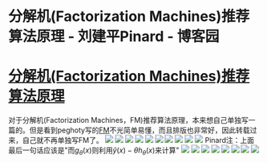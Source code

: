 
# 分解机(Factorization Machines)推荐算法原理 - 刘建平Pinard - 博客园






# [分解机(Factorization Machines)推荐算法原理](https://www.cnblogs.com/pinard/p/6370127.html)
对于分解机(Factorization Machines，FM)推荐算法原理，本来想自己单独写一篇的。但是看到peghoty写的[FM](blog.csdn.net/itplus/article/details/40534923)不光简单易懂，而且排版也非常好，因此转载过来，自己就不再单独写FM了。
![](https://images2015.cnblogs.com/blog/1042406/201702/1042406-20170206135921885-935760124.png)
![](https://images2015.cnblogs.com/blog/1042406/201702/1042406-20170206135946041-1294500667.png)
![](https://images2015.cnblogs.com/blog/1042406/201702/1042406-20170206135958885-1040242136.png)
![](https://images2015.cnblogs.com/blog/1042406/201702/1042406-20170206140117213-967734026.png)
![](https://images2015.cnblogs.com/blog/1042406/201702/1042406-20170206140158151-1613362741.png)
![](https://images2015.cnblogs.com/blog/1042406/201702/1042406-20170206140209760-1698072242.png)
![](https://images2015.cnblogs.com/blog/1042406/201702/1042406-20170206140224166-2002517422.png)
![](https://images2015.cnblogs.com/blog/1042406/201702/1042406-20170206140238151-1914591474.png)
![](https://images2015.cnblogs.com/blog/1042406/201702/1042406-20170206140249994-546797094.png)
![](https://images2015.cnblogs.com/blog/1042406/201702/1042406-20170206140313057-979438300.png)
Pinard注：上面最后一句话应该是"而$g_{\theta}(x)$则利用$\widehat{y}(x) - \theta h_{\theta}(x)$来计算"
![](https://images2015.cnblogs.com/blog/1042406/201702/1042406-20170206140331994-286872150.png)
![](https://images2015.cnblogs.com/blog/1042406/201702/1042406-20170206140348463-1121558265.png)
![](https://images2015.cnblogs.com/blog/1042406/201702/1042406-20170206140401307-1728849713.png)
![](https://images2015.cnblogs.com/blog/1042406/201702/1042406-20170206140418838-1573333021.png)
![](https://images2015.cnblogs.com/blog/1042406/201702/1042406-20170206140431854-886558581.png)
![](https://images2015.cnblogs.com/blog/1042406/201702/1042406-20170206140442744-2079852926.png)
![](https://images2015.cnblogs.com/blog/1042406/201702/1042406-20170206140454010-1393532205.png)
![](https://images2015.cnblogs.com/blog/1042406/201702/1042406-20170206140527354-1280787124.png)






